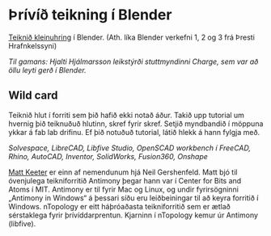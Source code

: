 # Þrívíð teikning í Blender

[Teiknið kleinuhring]() í Blender. (Ath. líka Blender verkefni 1, 2 og 3 frá Þresti Hrafnkelssyni)

*Til gamans: Hjalti Hjálmarsson leikstýrði stuttmyndinni Charge, sem var að öllu leyti gerð í Blender.*



## Wild card

Teiknið hlut í forriti sem þið hafið ekki notað áður. Takið upp tutorial um hvernig þið teiknuðuð hlutinn, skref fyrir skref. Setjið myndbandið í möppuna ykkar á fab lab drifinu. Ef þið notuðuð tutorial, látið hlekk á hann fylgja með.

*Solvespace, LibreCAD, Libfive Studio, OpenSCAD workbench í FreeCAD, Rhino, AutoCAD, Inventor, SolidWorks, Fusion360, Onshape*

[Matt Keeter]() er einn af nemendunum hjá Neil Gershenfeld. Matt bjó til óvenjulega teikniforritið Antimony þegar hann var í Center for Bits and Atoms í MIT. Antimony er til fyrir Mac og Linux, og undir fyrirsögninni 
„Antimony in Windows“ á þessari síðu eru leiðbeiningar til að keyra forritið í Windows. nTopology er eitt háþróaðasta teikniforritið sem er ætlað sérstaklega fyrir þrívíddarprentun. Kjarninn í nTopology kemur úr Antimony (libfive).

